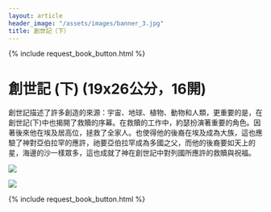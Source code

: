 ```yaml
---
layout: article
header_image: "/assets/images/banner_3.jpg"
title: 創世記（下）
---
```


{% include request_book_button.html %}

# 創世記 (下) (19x26公分，16開)

創世記描述了許多創造的來源：宇宙、地球、植物、動物和人類，更重要的是，在創世記(下)中也揭開了救贖的序幕。在救贖的工作中，約瑟扮演著重要的角色。因著後來他在埃及居高位，拯救了全家人。也使得他的後裔在埃及成為大族，這也應驗了神對亞伯拉罕的應許，祂要亞伯拉罕成為多國之父，而他的後裔要如天上的星，海邊的沙一樣眾多，這也成就了神在創世記中對列國所應許的救贖與祝福。 
 
![]({{site.baseurl}}/assets/images/books/創世記（下）.jpg) 

![]({{site.baseurl}}/assets/images/books/創世記（下）二.jpg) 


{% include request_book_button.html %}

